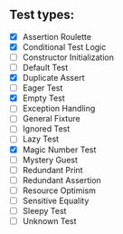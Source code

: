 ## Test types:
- [x] Assertion Roulette
- [x] Conditional Test Logic
- [ ] Constructor Initialization
- [ ] Default Test
- [x] Duplicate Assert
- [ ] Eager Test
- [x] Empty Test
- [ ] Exception Handling
- [ ] General Fixture
- [ ] Ignored Test
- [ ] Lazy Test
- [x] Magic Number Test
- [ ] Mystery Guest
- [ ] Redundant Print
- [ ] Redundant Assertion
- [ ] Resource Optimism
- [ ] Sensitive Equality
- [ ] Sleepy Test
- [ ] Unknown Test
